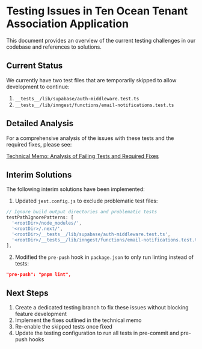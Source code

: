 # Testing Issues in Ten Ocean Tenant Association Application

This document provides an overview of the current testing challenges in our codebase and references to solutions.

## Current Status

We currently have two test files that are temporarily skipped to allow development to continue:

1. `__tests__/lib/supabase/auth-middleware.test.ts`
2. `__tests__/lib/inngest/functions/email-notifications.test.ts`

## Detailed Analysis

For a comprehensive analysis of the issues with these tests and the required fixes, please see:

[Technical Memo: Analysis of Failing Tests and Required Fixes](../memos/failing-tests-analysis.md)

## Interim Solutions

The following interim solutions have been implemented:

1. Updated `jest.config.js` to exclude problematic test files:
```javascript
// Ignore build output directories and problematic tests
testPathIgnorePatterns: [
  '<rootDir>/node_modules/',
  '<rootDir>/.next/',
  '<rootDir>/__tests__/lib/supabase/auth-middleware.test.ts',
  '<rootDir>/__tests__/lib/inngest/functions/email-notifications.test.ts'
],
```

2. Modified the `pre-push` hook in `package.json` to only run linting instead of tests:
```json
"pre-push": "pnpm lint",
```

## Next Steps

1. Create a dedicated testing branch to fix these issues without blocking feature development
2. Implement the fixes outlined in the technical memo
3. Re-enable the skipped tests once fixed
4. Update the testing configuration to run all tests in pre-commit and pre-push hooks